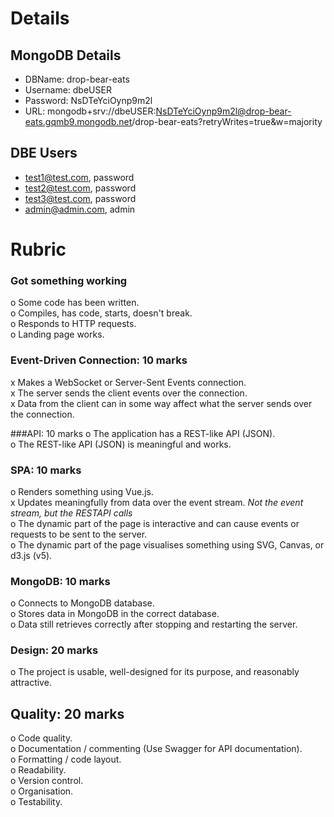 # Details

## MongoDB Details
- DBName: drop-bear-eats
- Username: dbeUSER  
- Password: NsDTeYciOynp9m2l
- URL: mongodb+srv://dbeUSER:NsDTeYciOynp9m2l@drop-bear-eats.gqmb9.mongodb.net/drop-bear-eats?retryWrites=true&w=majority

## DBE Users
- test1@test.com, password
- test2@test.com, password
- test3@test.com, password
- admin@admin.com, admin

# Rubric
### Got something working
o Some code has been written.  
o Compiles, has code, starts, doesn't break.  
o Responds to HTTP requests.  
o Landing page works.  

### Event-Driven Connection: 10 marks
x Makes a WebSocket or Server-Sent Events connection.  
x The server sends the client events over the connection.  
x Data from the client can in some way affect what the server sends over the connection.  

###API: 10 marks
o The application has a REST-like API (JSON).  
o The REST-like API (JSON) is meaningful and works.  

### SPA: 10 marks
o Renders something using Vue.js.  
x Updates meaningfully from data over the event stream. *Not the event stream, but the RESTAPI calls*  
o The dynamic part of the page is interactive and can cause events or requests to be sent to the server.  
o The dynamic part of the page visualises something using SVG, Canvas, or d3.js (v5).  

### MongoDB: 10 marks
o Connects to MongoDB database.  
o Stores data in MongoDB in the correct database.  
o Data still retrieves correctly after stopping and restarting the server.  

### Design: 20 marks
o The project is usable, well-designed for its purpose, and reasonably attractive.  

## Quality: 20 marks
o Code quality.  
o Documentation / commenting (Use Swagger for API documentation).  
o Formatting / code layout.  
o Readability.  
o Version control.  
o Organisation.  
o Testability.  